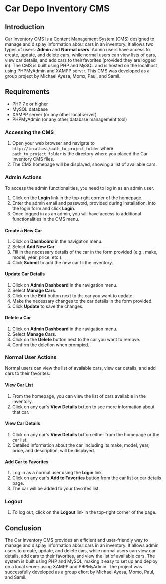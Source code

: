 Car Depo Inventory CMS
===============================

Introduction
------------

Car Inventory CMS is a Content Management System (CMS) designed to manage and display information about cars in an inventory. It allows two types of users: **Admin** and **Normal users**. Admin users have access to create, update, and delete cars, while normal users can view lists of cars, view car details, and add cars to their favorites (provided they are logged in). The CMS is built using PHP and MySQL and is hosted on the localhost using PHPMyAdmin and XAMPP server. This CMS was developed as a group project by Michael Ayesa, Momo, Paul, and Samil.

Requirements
------------

-   PHP 7.x or higher
-   MySQL database
-   XAMPP server (or any other local server)
-   PHPMyAdmin (or any other database management tool)

### Accessing the CMS

1.  Open your web browser and navigate to `http://localhost/path_to_project_folder` where `path_to_project_folder` is the directory where you placed the Car Inventory CMS files.
2.  The CMS homepage will be displayed, showing a list of available cars.

### Admin Actions

To access the admin functionalities, you need to log in as an admin user.

1.  Click on the **Login** link in the top-right corner of the homepage.
2.  Enter the admin email and password, provided during installation, into the login form and click **Login**.
3.  Once logged in as an admin, you will have access to additional functionalities in the CMS menu.

#### Create a New Car

1.  Click on **Dashboard** in the navigation menu.
2.  Select **Add New Car**.
3.  Fill in the necessary details of the car in the form provided (e.g., make, model, year, price, etc.).
4.  Click **Submit** to add the new car to the inventory.

#### Update Car Details

1.  Click on **Admin Dashboard** in the navigation menu.
2.  Select **Manage Cars**.
3.  Click on the **Edit** button next to the car you want to update.
4.  Make the necessary changes to the car details in the form provided.
5.  Click **Update** to save the changes.

#### Delete a Car

1.  Click on **Admin Dashboard** in the navigation menu.
2.  Select **Manage Cars**.
3.  Click on the **Delete** button next to the car you want to remove.
4.  Confirm the deletion when prompted.

### Normal User Actions

Normal users can view the list of available cars, view car details, and add cars to their favorites.

#### View Car List

1.  From the homepage, you can view the list of cars available in the inventory.
2.  Click on any car's **View Details** button to see more information about that car.

#### View Car Details

1.  Click on any car's **View Details** button either from the homepage or the car list.
2.  Detailed information about the car, including its make, model, year, price, and description, will be displayed.

#### Add Car to Favorites

1.  Log in as a normal user using the **Login** link.
2.  Click on any car's **Add to Favorites** button from the car list or car details page.
3.  The car will be added to your favorites list.

### Logout

1.  To log out, click on the **Logout** link in the top-right corner of the page.

Conclusion
----------

The Car Inventory CMS provides an efficient and user-friendly way to manage and display information about cars in an inventory. It allows admin users to create, update, and delete cars, while normal users can view car details, add cars to their favorites, and view the list of available cars. The system is built using PHP and MySQL, making it easy to set up and deploy on a local server using XAMPP and PHPMyAdmin. The project was successfully developed as a group effort by Michael Ayesa, Momo, Paul, and Samil.